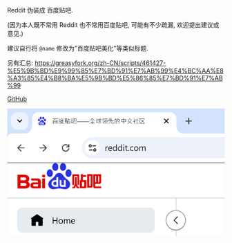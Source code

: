 Reddit 伪装成 百度贴吧.

(因为本人既不常用 Reddit 也不常用百度贴吧, 可能有不少疏漏, 欢迎提出建议或意见.)

建议自行将 `@name` 修改为"百度贴吧美化"等类似标题.

另有汇总: 
https://greasyfork.org/zh-CN/scripts/461427-%E5%9B%BD%E9%99%85%E7%BD%91%E7%AB%99%E4%BC%AA%E8%A3%85%E4%B8%BA%E5%9B%BD%E5%86%85%E7%BD%91%E7%AB%99

[GitHub](https://github.com/userElaina/this-is-the-China-website)

![1](https://raw.githubusercontent.com/userElaina/this-is-the-China-website/main/reddit/show1.png)
